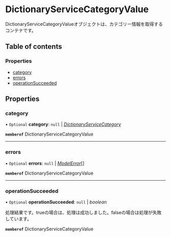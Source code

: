 # DictionaryServiceCategoryValue


<div lang=\"ja\">DictionaryServiceCategoryValueオブジェクトは、カテゴリー情報を取得するコンテナです。</div> 

## Table of contents

### Properties

- [category](dictionaryservicecategoryvalue.md#category)
- [errors](dictionaryservicecategoryvalue.md#errors)
- [operationSucceeded](dictionaryservicecategoryvalue.md#operationsucceeded)

## Properties

### category

• `Optional` **category**: ``null`` \| [*DictionaryServiceCategory*](dictionaryservicecategory.md)

**`memberof`** DictionaryServiceCategoryValue

___

### errors

• `Optional` **errors**: ``null`` \| [*ModelError*](modelerror.md)[]

**`memberof`** DictionaryServiceCategoryValue

___

### operationSucceeded

• `Optional` **operationSucceeded**: ``null`` \| *boolean*

<div lang=\"ja\">処理結果です。trueの場合は、処理は成功しました。falseの場合は処理が失敗しています。</div> 

**`memberof`** DictionaryServiceCategoryValue
